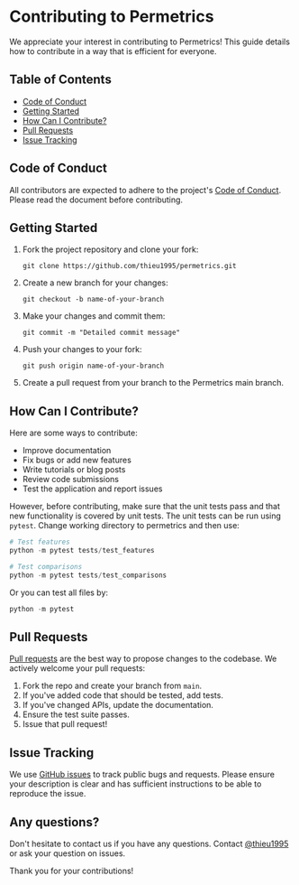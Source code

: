 # Contributing to Permetrics

We appreciate your interest in contributing to Permetrics! This guide details how to contribute in a way that is efficient for everyone.

## Table of Contents

- [Code of Conduct](#code-of-conduct)
- [Getting Started](#getting-started)
- [How Can I Contribute?](#how-can-i-contribute)
- [Pull Requests](#pull-requests)
- [Issue Tracking](#issue-tracking)

## Code of Conduct

All contributors are expected to adhere to the project's [Code of Conduct](CODE_OF_CONDUCT.md). Please read the document before contributing. 

## Getting Started

1. Fork the project repository and clone your fork:

    ```
    git clone https://github.com/thieu1995/permetrics.git
    ```

2. Create a new branch for your changes:

    ```
    git checkout -b name-of-your-branch
    ```

3. Make your changes and commit them:

    ```
    git commit -m "Detailed commit message"
    ```

4. Push your changes to your fork:

    ```
    git push origin name-of-your-branch
    ```

5. Create a pull request from your branch to the Permetrics main branch.

## How Can I Contribute?

Here are some ways to contribute:

- Improve documentation
- Fix bugs or add new features
- Write tutorials or blog posts
- Review code submissions
- Test the application and report issues

However, before contributing, make sure that the unit tests pass and that new functionality is covered by unit tests. 
The unit tests can be run using `pytest`. Change working directory to permetrics and then use:

```python
# Test features
python -m pytest tests/test_features

# Test comparisons
python -m pytest tests/test_comparisons
```

Or you can test all files by:

```python
python -m pytest
```


## Pull Requests

[Pull requests](https://github.com/thieu1995/permetrics/pulls) are the best way to propose changes to the codebase. We actively welcome your pull requests:

1. Fork the repo and create your branch from `main`.
2. If you've added code that should be tested, add tests.
3. If you've changed APIs, update the documentation.
4. Ensure the test suite passes.
5. Issue that pull request!

## Issue Tracking

We use [GitHub issues](https://github.com/thieu1995/permetrics/issues) to track public bugs and requests. Please ensure your description is clear and has 
sufficient 
instructions to be able to reproduce the issue.

## Any questions?

Don't hesitate to contact us if you have any questions. Contact [@thieu1995](mailto:nguyenthieu2102@gmail.com)
or ask your question on issues.

Thank you for your contributions!

